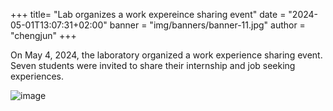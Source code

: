 +++
title= "Lab organizes a work expereince sharing event"
date = "2024-05-01T13:07:31+02:00"
banner = "img/banners/banner-11.jpg"
author = "chengjun"
+++

On May 4, 2024, the laboratory organized a work experience sharing event. Seven students were invited to share their internship and job seeking experiences.

![image](https://github.com/socrateslab/socrateslab.github.io/assets/543384/660a2fa1-5d04-4922-8bfd-ce886c406bcd)
